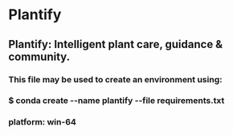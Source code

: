 # Plantify
## Plantify: Intelligent plant care, guidance & community.
### This file may be used to create an environment using:
### $ conda create --name plantify --file requirements.txt
### platform: win-64
